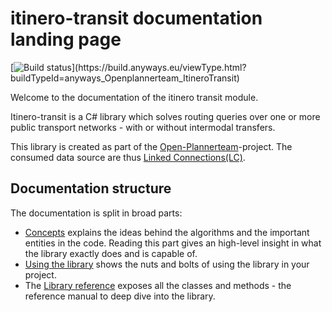  itinero-transit documentation landing page
============================================

[![Build status](https://build.anyways.eu/app/rest/builds/buildType:(id:anyways_Openplannerteam_ItineroTransit)/statusIcon)](https://build.anyways.eu/viewType.html?buildTypeId=anyways_Openplannerteam_ItineroTransit)

Welcome to the documentation of the itinero transit module.

Itinero-transit is a C# library which solves routing queries over one or more public transport networks - with or without intermodal transfers.

This library is created as part of the [Open-Plannerteam](https://openplanner.team/)-project. The consumed data source are thus [Linked Connections(LC)](https://linkedconnections.org/).

 Documentation structure
 -----------------------
 
The documentation is split in broad parts:

- [Concepts](articles/index.md) explains the ideas behind the algorithms and the important entities in the code. Reading this part gives an high-level insight in what the library exactly does and is capable of.
- [Using the library](docs/index.html) shows the nuts and bolts of using the library in your project.
- The [Library reference](api/index.md) exposes all the classes and methods - the reference manual to deep dive into the library.
